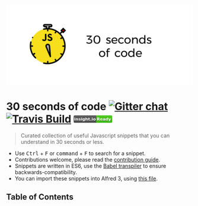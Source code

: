 ![Logo](/logo.png)

# 30 seconds of code [![Gitter chat](https://badges.gitter.im/gitterHQ/gitter.png)](https://gitter.im/30-seconds-of-code/Lobby) [![Travis Build](https://travis-ci.org/Chalarangelo/30-seconds-of-code.svg?branch=master)](https://travis-ci.org/Chalarangelo/30-seconds-of-code) <a data-role="dummy" href="https://insight.io/github.com/Chalarangelo/30-seconds-of-code?source=0" title="View this repo on Insight.io" target="_blank"><svg xmlns="http://www.w3.org/2000/svg" width="104" height="20"><linearGradient id="b" x2="0" y2="100%"><stop offset="0" stop-color="#bbb" stop-opacity=".1"></stop><stop offset="1" stop-opacity=".1"></stop></linearGradient><clipPath id="a"><rect width="104" height="20" rx="3" fill="#fff"></rect></clipPath><g clip-path="url(#a)"><path fill="#555" d="M0 0h61v20H0z"></path><path fill="#4c1" d="M61 0h43v20H61z"></path><path fill="url(#b)" d="M0 0h104v20H0z"></path></g><g fill="#fff" text-anchor="middle" font-family="DejaVu Sans,Verdana,Geneva,sans-serif" font-size="11"><text x="30.5" y="15" fill="#010101" fill-opacity=".3">insight.io</text><text x="30.5" y="14">insight.io</text><text x="81.5" y="15" fill="#010101" fill-opacity=".3">Ready</text><text x="81.5" y="14">Ready</text></g></svg></a>
> Curated collection of useful Javascript snippets that you can understand in 30 seconds or less.


- Use <kbd>Ctrl</kbd> + <kbd>F</kbd> or <kbd>command</kbd> + <kbd>F</kbd> to search for a snippet.
- Contributions welcome, please read the [contribution guide](CONTRIBUTING.md).
- Snippets are written in ES6, use the [Babel transpiler](https://babeljs.io/) to ensure backwards-compatibility.
- You can import these snippets into Alfred 3, using [this file](https://github.com/lslvxy/30-seconds-of-code-alfredsnippets).

## Table of Contents
